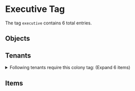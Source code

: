 # Executive Tag

The tag `executive` contains 6 total entries.

## Objects

## Tenants

<details markdown="1"><summary>Following tenants require this colony tag: (Expand 6 items)</summary>

- [Alta Administrator](https://ceterai.github.io/MyEnternia/Wiki/AltaAdministrator)
- [Alta Executive](https://ceterai.github.io/MyEnternia/Wiki/AltaExecutive)
- [Alta Official](https://ceterai.github.io/MyEnternia/Wiki/AltaOfficial)
- [Alta Representative](https://ceterai.github.io/MyEnternia/Wiki/AltaRepresentative)
- [Alta Security Commander](https://ceterai.github.io/MyEnternia/Wiki/AltaSecurityCommander)
- [EDS Commander](https://ceterai.github.io/MyEnternia/Wiki/EDSCommander)

</details>

## Items
